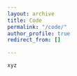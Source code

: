 ```yaml
---
layout: archive
title: Code
permalink: "/code/"
author_profile: true
redirect_from: []

---
```

    xyz